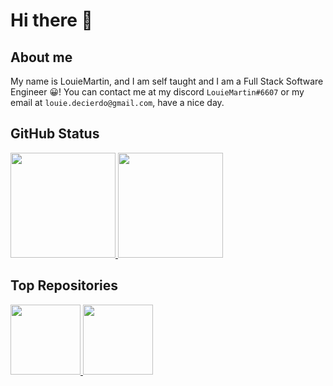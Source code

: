 # Hi there 👋

## About me

My name is LouieMartin, and I am self taught and I am a Full Stack Software Engineer 😀!
You can contact me at my discord `LouieMartin#6607` or my email at `louie.decierdo@gmail.com`, have a nice day.

## GitHub Status

<a href="https://github.com/anuraghazra/github-readme-stats">
  <img style="height: 12em;" src="https://github-readme-stats.vercel.app/api?username=LouieMartin&show_icons=true&theme=buefy" />
  <img style="height: 12em;" src="https://github-readme-stats.vercel.app/api/top-langs/?username=LouieMartin&layout=compact&theme=buefy" />
</a>

## Top Repositories

<a href="https://github.com/anuraghazra/github-readme-stats">
  <img style="height: 8em;" src="https://github-readme-stats.vercel.app/api/pin/?username=LouieMartin&repo=vite-vue-template&theme=buefy" />
  <img style="height: 8em;" src="https://github-readme-stats.vercel.app/api/pin/?username=LouieMartin&repo=type-graphql-template&theme=buefy" />
</a>
